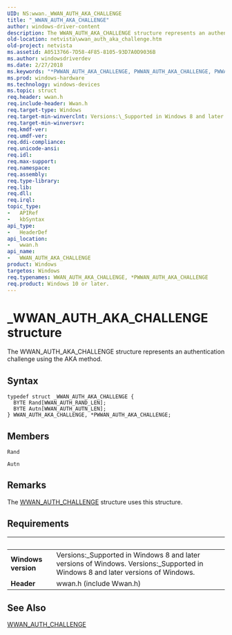 ```yaml
---
UID: NS:wwan._WWAN_AUTH_AKA_CHALLENGE
title: "_WWAN_AUTH_AKA_CHALLENGE"
author: windows-driver-content
description: The WWAN_AUTH_AKA_CHALLENGE structure represents an authentication challenge using the AKA method.
old-location: netvista\wwan_auth_aka_challenge.htm
old-project: netvista
ms.assetid: A0513766-7D58-4F85-8105-93D7A0D9036B
ms.author: windowsdriverdev
ms.date: 2/27/2018
ms.keywords: "*PWWAN_AUTH_AKA_CHALLENGE, PWWAN_AUTH_AKA_CHALLENGE, PWWAN_AUTH_AKA_CHALLENGE structure pointer [Network Drivers Starting with Windows Vista], WWAN_AUTH_AKA_CHALLENGE, WWAN_AUTH_AKA_CHALLENGE structure [Network Drivers Starting with Windows Vista], _WWAN_AUTH_AKA_CHALLENGE, netvista.wwan_auth_aka_challenge, wwan/PWWAN_AUTH_AKA_CHALLENGE, wwan/WWAN_AUTH_AKA_CHALLENGE"
ms.prod: windows-hardware
ms.technology: windows-devices
ms.topic: struct
req.header: wwan.h
req.include-header: Wwan.h
req.target-type: Windows
req.target-min-winverclnt: Versions:\_Supported in Windows 8 and later versions of Windows.
req.target-min-winversvr: 
req.kmdf-ver: 
req.umdf-ver: 
req.ddi-compliance: 
req.unicode-ansi: 
req.idl: 
req.max-support: 
req.namespace: 
req.assembly: 
req.type-library: 
req.lib: 
req.dll: 
req.irql: 
topic_type:
-	APIRef
-	kbSyntax
api_type:
-	HeaderDef
api_location:
-	wwan.h
api_name:
-	WWAN_AUTH_AKA_CHALLENGE
product: Windows
targetos: Windows
req.typenames: WWAN_AUTH_AKA_CHALLENGE, *PWWAN_AUTH_AKA_CHALLENGE
req.product: Windows 10 or later.
---
```


# _WWAN_AUTH_AKA_CHALLENGE structure
The WWAN_AUTH_AKA_CHALLENGE structure represents an authentication challenge using the AKA method.

## Syntax
````
typedef struct _WWAN_AUTH_AKA_CHALLENGE {
  BYTE Rand[WWAN_AUTH_RAND_LEN];
  BYTE Autn[WWAN_AUTH_AUTN_LEN];
} WWAN_AUTH_AKA_CHALLENGE, *PWWAN_AUTH_AKA_CHALLENGE;
````

## Members


`Rand`



`Autn`



## Remarks
The <a href="..\wwan\ns-wwan-_wwan_auth_challenge.md">WWAN_AUTH_CHALLENGE</a> structure uses this structure.

## Requirements
| &nbsp; | &nbsp; |
| ---- |:---- |
| **Windows version** | Versions:\_Supported in Windows 8 and later versions of Windows. Versions:\_Supported in Windows 8 and later versions of Windows. |
| **Header** | wwan.h (include Wwan.h) |

## See Also

<a href="..\wwan\ns-wwan-_wwan_auth_challenge.md">WWAN_AUTH_CHALLENGE</a>